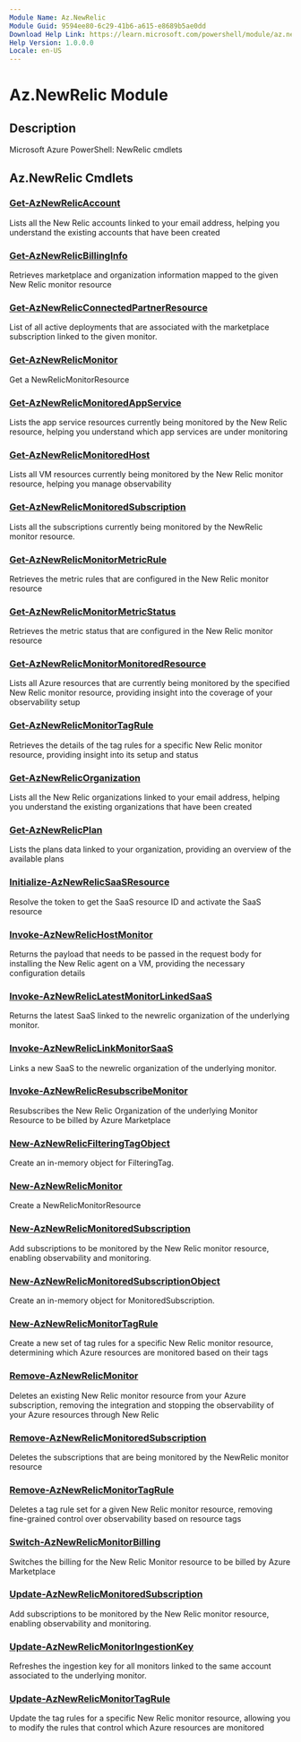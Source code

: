 ```yaml
---
Module Name: Az.NewRelic
Module Guid: 9594ee80-6c29-41b6-a615-e8689b5ae0dd
Download Help Link: https://learn.microsoft.com/powershell/module/az.newrelic
Help Version: 1.0.0.0
Locale: en-US
---
```


# Az.NewRelic Module
## Description
Microsoft Azure PowerShell: NewRelic cmdlets

## Az.NewRelic Cmdlets
### [Get-AzNewRelicAccount](Get-AzNewRelicAccount.md)
Lists all the New Relic accounts linked to your email address, helping you understand the existing accounts that have been created

### [Get-AzNewRelicBillingInfo](Get-AzNewRelicBillingInfo.md)
Retrieves marketplace and organization information mapped to the given New Relic monitor resource

### [Get-AzNewRelicConnectedPartnerResource](Get-AzNewRelicConnectedPartnerResource.md)
List of all active deployments that are associated with the marketplace subscription linked to the given monitor.

### [Get-AzNewRelicMonitor](Get-AzNewRelicMonitor.md)
Get a NewRelicMonitorResource

### [Get-AzNewRelicMonitoredAppService](Get-AzNewRelicMonitoredAppService.md)
Lists the app service resources currently being monitored by the New Relic resource, helping you understand which app services are under monitoring

### [Get-AzNewRelicMonitoredHost](Get-AzNewRelicMonitoredHost.md)
Lists all VM resources currently being monitored by the New Relic monitor resource, helping you manage observability

### [Get-AzNewRelicMonitoredSubscription](Get-AzNewRelicMonitoredSubscription.md)
Lists all the subscriptions currently being monitored by the NewRelic monitor resource.

### [Get-AzNewRelicMonitorMetricRule](Get-AzNewRelicMonitorMetricRule.md)
Retrieves the metric rules that are configured in the New Relic monitor resource

### [Get-AzNewRelicMonitorMetricStatus](Get-AzNewRelicMonitorMetricStatus.md)
Retrieves the metric status that are configured in the New Relic monitor resource

### [Get-AzNewRelicMonitorMonitoredResource](Get-AzNewRelicMonitorMonitoredResource.md)
Lists all Azure resources that are currently being monitored by the specified New Relic monitor resource, providing insight into the coverage of your observability setup

### [Get-AzNewRelicMonitorTagRule](Get-AzNewRelicMonitorTagRule.md)
Retrieves the details of the tag rules for a specific New Relic monitor resource, providing insight into its setup and status

### [Get-AzNewRelicOrganization](Get-AzNewRelicOrganization.md)
Lists all the New Relic organizations linked to your email address, helping you understand the existing organizations that have been created

### [Get-AzNewRelicPlan](Get-AzNewRelicPlan.md)
Lists the plans data linked to your organization, providing an overview of the available plans

### [Initialize-AzNewRelicSaaSResource](Initialize-AzNewRelicSaaSResource.md)
Resolve the token to get the SaaS resource ID and activate the SaaS resource

### [Invoke-AzNewRelicHostMonitor](Invoke-AzNewRelicHostMonitor.md)
Returns the payload that needs to be passed in the request body for installing the New Relic agent on a VM, providing the necessary configuration details

### [Invoke-AzNewRelicLatestMonitorLinkedSaaS](Invoke-AzNewRelicLatestMonitorLinkedSaaS.md)
Returns the latest SaaS linked to the newrelic organization of the underlying monitor.

### [Invoke-AzNewRelicLinkMonitorSaaS](Invoke-AzNewRelicLinkMonitorSaaS.md)
Links a new SaaS to the newrelic organization of the underlying monitor.

### [Invoke-AzNewRelicResubscribeMonitor](Invoke-AzNewRelicResubscribeMonitor.md)
Resubscribes the New Relic Organization of the underlying Monitor Resource to be billed by Azure Marketplace

### [New-AzNewRelicFilteringTagObject](New-AzNewRelicFilteringTagObject.md)
Create an in-memory object for FilteringTag.

### [New-AzNewRelicMonitor](New-AzNewRelicMonitor.md)
Create a NewRelicMonitorResource

### [New-AzNewRelicMonitoredSubscription](New-AzNewRelicMonitoredSubscription.md)
Add subscriptions to be monitored by the New Relic monitor resource, enabling observability and monitoring.

### [New-AzNewRelicMonitoredSubscriptionObject](New-AzNewRelicMonitoredSubscriptionObject.md)
Create an in-memory object for MonitoredSubscription.

### [New-AzNewRelicMonitorTagRule](New-AzNewRelicMonitorTagRule.md)
Create a new set of tag rules for a specific New Relic monitor resource, determining which Azure resources are monitored based on their tags

### [Remove-AzNewRelicMonitor](Remove-AzNewRelicMonitor.md)
Deletes an existing New Relic monitor resource from your Azure subscription, removing the integration and stopping the observability of your Azure resources through New Relic

### [Remove-AzNewRelicMonitoredSubscription](Remove-AzNewRelicMonitoredSubscription.md)
Deletes the subscriptions that are being monitored by the NewRelic monitor resource

### [Remove-AzNewRelicMonitorTagRule](Remove-AzNewRelicMonitorTagRule.md)
Deletes a tag rule set for a given New Relic monitor resource, removing fine-grained control over observability based on resource tags

### [Switch-AzNewRelicMonitorBilling](Switch-AzNewRelicMonitorBilling.md)
Switches the billing for the New Relic Monitor resource to be billed by Azure Marketplace

### [Update-AzNewRelicMonitoredSubscription](Update-AzNewRelicMonitoredSubscription.md)
Add subscriptions to be monitored by the New Relic monitor resource, enabling observability and monitoring.

### [Update-AzNewRelicMonitorIngestionKey](Update-AzNewRelicMonitorIngestionKey.md)
Refreshes the ingestion key for all monitors linked to the same account associated to the underlying monitor.

### [Update-AzNewRelicMonitorTagRule](Update-AzNewRelicMonitorTagRule.md)
Update the tag rules for a specific New Relic monitor resource, allowing you to modify the rules that control which Azure resources are monitored

